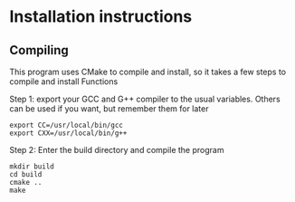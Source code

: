 # Installation instructions

## Compiling
This program uses CMake to compile and install, so it takes a few steps to compile and install Functions 

Step 1: export your GCC and G++ compiler to the usual variables. Others can be used if you want, but remember them for later
```
export CC=/usr/local/bin/gcc
export CXX=/usr/local/bin/g++
```

Step 2: Enter the build directory and compile the program
```
mkdir build
cd build
cmake ..
make
````